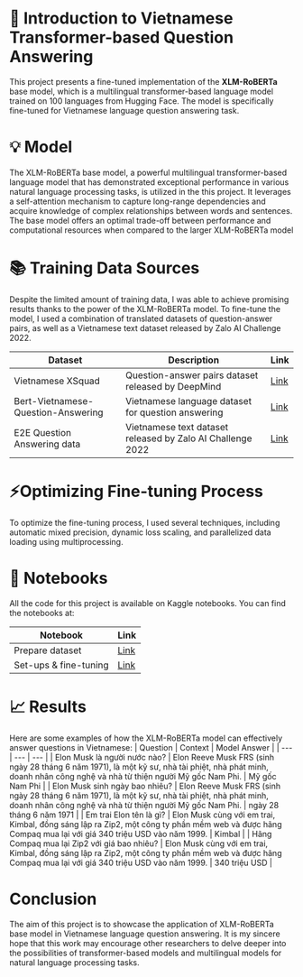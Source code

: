 # 🌟 Introduction to Vietnamese Transformer-based Question Answering
This project presents a fine-tuned implementation of the **XLM-RoBERTa** base model, which is a multilingual transformer-based language model trained on 100 languages from Hugging Face. The model is specifically fine-tuned for Vietnamese language question answering task.

# 💡 Model
The XLM-RoBERTa base model, a powerful multilingual transformer-based language model that has demonstrated exceptional performance in various natural language processing tasks, is utilized in the this project. It leverages a self-attention mechanism to capture long-range dependencies and acquire knowledge of complex relationships between words and sentences. The base model offers an optimal trade-off between performance and computational resources when compared to the larger XLM-RoBERTa model

# 📚 Training Data Sources
Despite the limited amount of training data, I was able to achieve promising results thanks to the power of the XLM-RoBERTa model. To fine-tune the model, I used a combination of translated datasets of question-answer pairs, as well as a Vietnamese text dataset released by Zalo AI Challenge 2022.

| Dataset | Description | Link |
| --- | --- | --- |
| Vietnamese XSquad | Question-answer pairs dataset released by DeepMind | [Link](https://raw.githubusercontent.com/deepmind/xquad/master/xquad.vi.json) |
| Bert-Vietnamese-Question-Answering | Vietnamese language dataset for question answering | [Link](https://raw.githubusercontent.com/mailong25/bert-vietnamese-question-answering/master/dataset/train-v2.0.json) |
| E2E Question Answering data | Vietnamese text dataset released by Zalo AI Challenge 2022 | [Link](https://www.kaggle.com/datasets/ducnh279/nlp-data) |

# ⚡Optimizing Fine-tuning Process
To optimize the fine-tuning process, I used several techniques, including automatic mixed precision, dynamic loss scaling, and parallelized data loading using multiprocessing.

# 📓 Notebooks
All the code for this project is available on Kaggle notebooks. You can find the notebooks at:

| Notebook | Link |
| --- | --- |
| Prepare dataset | [Link](https://www.kaggle.com/code/ducnh279/prep-qa-dataset) |
| Set-ups & fine-tuning | [Link](https://www.kaggle.com/code/ducnh279/roberta-qa-fine-tuning) |  

# 📈 Results
Here are some examples of how the XLM-RoBERTa model can effectively answer questions in Vietnamese:
| Question | Context | Model Answer |
| --- | --- | --- |
| Elon Musk là người nước nào? | Elon Reeve Musk FRS (sinh ngày 28 tháng 6 năm 1971), là một kỹ sư, nhà tài phiệt, nhà phát minh, doanh nhân công nghệ và nhà từ thiện người Mỹ gốc Nam Phi. | Mỹ gốc Nam Phi |
| Elon Musk sinh ngày bao nhiêu? | Elon Reeve Musk FRS (sinh ngày 28 tháng 6 năm 1971), là một kỹ sư, nhà tài phiệt, nhà phát minh, doanh nhân công nghệ và nhà từ thiện người Mỹ gốc Nam Phi. | ngày 28 tháng 6 năm 1971 |
| Em trai Elon tên là gì? | Elon Musk cùng với em trai, Kimbal, đồng sáng lập ra Zip2, một công ty phần mềm web và được hãng Compaq mua lại với giá 340 triệu USD vào năm 1999. | Kimbal |
| Hãng Compaq mua lại Zip2 với giá bao nhiêu? | Elon Musk cùng với em trai, Kimbal, đồng sáng lập ra Zip2, một công ty phần mềm web và được hãng Compaq mua lại với giá 340 triệu USD vào năm 1999. | 340 triệu USD |

# Conclusion
The aim of this project is to showcase the application of XLM-RoBERTa base model in Vietnamese language question answering. It is my sincere hope that this work may encourage other researchers to delve deeper into the possibilities of transformer-based models and multilingual models for natural language processing tasks.
